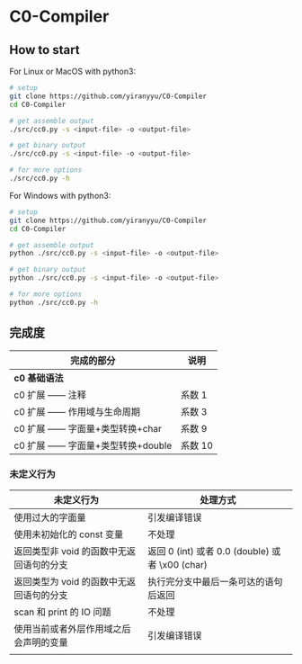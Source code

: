# C0-Compiler

## How to start

For Linux or MacOS with python3:

```sh
# setup
git clone https://github.com/yiranyyu/C0-Compiler
cd C0-Compiler

# get assemble output
./src/cc0.py -s <input-file> -o <output-file>

# get binary output
./src/cc0.py -s <input-file> -o <output-file>

# for more options
./src/cc0.py -h
```

For Windows with python3:

```sh
# setup
git clone https://github.com/yiranyyu/C0-Compiler
cd C0-Compiler

# get assemble output
python ./src/cc0.py -s <input-file> -o <output-file>

# get binary output
python ./src/cc0.py -s <input-file> -o <output-file>

# for more options
python ./src/cc0.py -h
```

## 完成度



| 完成的部分                        | 说明    |
| --------------------------------- | ------- |
| **c0 基础语法**                   |         |
| c0 扩展 —— 注释                   | 系数 1  |
| c0 扩展 —— 作用域与生命周期       | 系数 3  |
| c0 扩展 —— 字面量+类型转换+char   | 系数 9  |
| c0 扩展 —— 字面量+类型转换+double | 系数 10 |

### 未定义行为



| 未定义行为                               | 处理方式                                        |
| ---------------------------------------- | ----------------------------------------------- |
| 使用过大的字面量                         | 引发编译错误                                    |
| 使用未初始化的 const 变量                | 不处理                                          |
| 返回类型非 void 的函数中无返回语句的分支 | 返回 0 (int) 或者 0.0 (double) 或者 \x00 (char) |
| 返回类型为 void 的函数中无返回语句的分支 | 执行完分支中最后一条可达的语句后返回            |
| scan 和 print 的 IO 问题                 | 不处理                                          |
| 使用当前或者外层作用域之后会声明的变量   | 引发编译错误                                    |
|                                          |                                                 |

